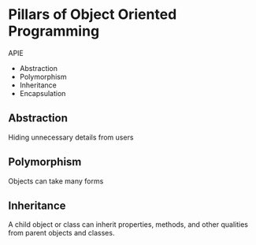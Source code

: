 # Pillars of Object Oriented Programming

APIE
- Abstraction
- Polymorphism
- Inheritance
- Encapsulation

## Abstraction
Hiding unnecessary details from users

## Polymorphism
Objects can take many forms

## Inheritance
A child object or class can inherit properties, methods, and other qualities from parent objects and classes.